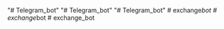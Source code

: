 "# Telegram_bot" 
"# Telegram_bot" 
"# Telegram_bot" 
#   e x c h a n g e _ b o t  
 #   e x c h a n g e _ b o t  
 #   e x c h a n g e _ b o t  
 